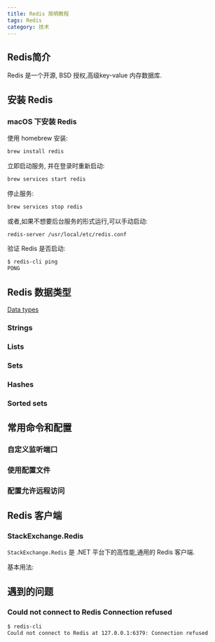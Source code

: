 ```yaml
---
title: Redis 简明教程
tags: Redis
category: 技术
---
```


## Redis简介
Redis 是一个开源, BSD 授权,高级key-value 内存数据库.

## 安装 Redis
### macOS 下安装 Redis
使用 homebrew 安装:
``` bash
brew install redis
```
立即启动服务, 并在登录时重新启动:
``` bash
brew services start redis
```
停止服务:
``` bash
brew services stop redis
```
或者,如果不想要后台服务的形式运行,可以手动启动:
``` bash
redis-server /usr/local/etc/redis.conf
```

验证 Redis 是否启动:
``` bash
$ redis-cli ping
PONG
```

## Redis 数据类型
[Data types][1]
### Strings

### Lists

### Sets

### Hashes

### Sorted sets

### 

## 常用命令和配置
### 自定义监听端口

### 使用配置文件

### 配置允许远程访问


## Redis 客户端
### StackExchange.Redis
`StackExchange.Redis` 是 .NET 平台下的高性能,通用的 Redis 客户端.

基本用法:



<!--more-->



## 遇到的问题
### Could not connect to Redis Connection refused
``` bash
$ redis-cli
Could not connect to Redis at 127.0.0.1:6379: Connection refused
```






[1]:https://redis.io/topics/data-types